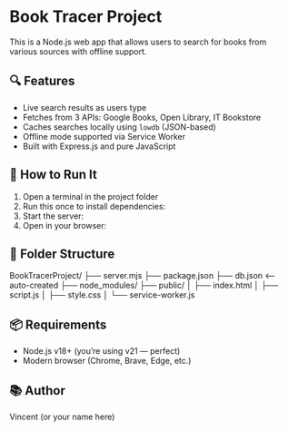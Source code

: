 # Book Tracer Project

This is a Node.js web app that allows users to search for books from various sources with offline support.

## 🔍 Features
- Live search results as users type
- Fetches from 3 APIs: Google Books, Open Library, IT Bookstore
- Caches searches locally using `lowdb` (JSON-based)
- Offline mode supported via Service Worker
- Built with Express.js and pure JavaScript

## 🚀 How to Run It

1. Open a terminal in the project folder
2. Run this once to install dependencies:
3. Start the server:
4. Open in your browser:


## 📁 Folder Structure

BookTracerProject/ ├── server.mjs ├── package.json ├── db.json <-- auto-created ├── node_modules/ ├── public/ │ ├── index.html │ ├── script.js │ ├── style.css │ └── service-worker.js

## 📦 Requirements

- Node.js v18+ (you’re using v21 — perfect)
- Modern browser (Chrome, Brave, Edge, etc.)

## 📚 Author
Vincent (or your name here)

